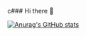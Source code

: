 c### Hi there 👋

[![Anurag's GitHub stats](https://github-readme-stats.vercel.app/api?username=lailien3)](https://github.com/anuraghazra/github-readme-stats)
<!--
**lailien3/lailien3** is a ✨ _special_ ✨ repository because its `README.md` (this file) appears on your GitHub profile.

Here are some ideas to get you started:

- 🔭 I’m currently working on ...
- 🌱 I’m currently learning ...
- 👯 I’m looking to collaborate on ...
- 🤔 I’m looking for help with ...
- 💬 Ask me about ...
- 📫 How to reach me: ...
- 😄 Pronouns: ...
- ⚡ Fun fact: ...
-->


